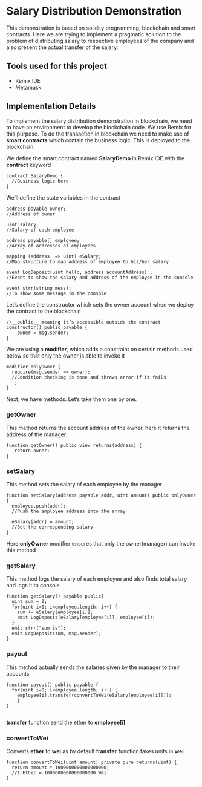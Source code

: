 # Salary Distribution Demonstration

This demonstration is based on solidity programming, blockchain and smart contracts. Here we are trying to implement a pragmatic solution to the problem of distributing salary to respective employees of the company and also present the actual transfer of the salary. 

## Tools used for this project
* Remix IDE
* Metamask

## Implementation Details
To implement the salary distribution demonstration in blockchain, we need to have an environment to develop the blockchain code. We use Remix for this purpose. To do the transaction in blockchain we need to make use of __smart contracts__ which contain the business logic. This is deployed to the blockchain.

We define the smart contract named __SalaryDemo__ in Remix IDE with the __contract__ keyword
``` solidity
contract SalaryDemo {
  //Business logic here
} 
```

We’ll define the state variables in the contract

``` solidity
address payable owner; 
//Address of owner
    
uint salary;
//Salary of each employee
    
address payable[] employee;
//Array of addresses of employees
    
mapping (address  => uint) eSalary;
//Map structure to map address of employee to his/her salary
  
event LogDeposit(uint hello, address accountAddress) ;
//Event to show the salary and address of the employee in the console
    
event strr(string mess);
//To show some message in the console
```

Let’s define the constructor which sets the owner account when we deploy the contract to the blockchain
```solidity
//__public__ meaning it’s accessible outside the contract
constructor() public payable {
    owner = msg.sender;
}
```

We are using a __modifier__, which adds a constraint on certain methods used below so that only the owner is able to invoke it

```solidity
modifier onlyOwner {
  require(msg.sender == owner);
  //Condition checking is done and throws error if it fails
  _;
}
```

Next, we have methods. Let’s take them one by one.

### getOwner
This method returns the account address of the owner, here it returns the address of the manager.

```solidity
function getOwner() public view returns(address) {
   return owner;
}

```

### setSalary
This method sets the salary of each employee by the manager

```solidity
function setSalary(address payable addr, uint amount) public onlyOwner {
  employee.push(addr);
  //Push the employee address into the array

  eSalary[addr] = amount;
  //Set the corresponding salary
}

```
Here __onlyOwner__ modifier ensures that only the owner(manager) can invoke this method


### getSalary
This method logs the salary of each employee and also finds total salary and logs it to console

```solidity
function getSalary() payable public{
  uint sum = 0;
  for(uint i=0; i<employee.length; i++) {
    sum += eSalary[employee[i]];
    emit LogDeposit(eSalary[employee[i]], employee[i]);   
  }
  emit strr("sum is");
  emit LogDeposit(sum, msg.sender);
}

```

### payout
This method actually sends the salaries given by the manager to their accounts

```solidity
function payout() public payable {
  for(uint i=0; i<employee.length; i++) {
    employee[i].transfer(convertToWei(eSalary[employee[i]]));
    }
}
 
```

__transfer__  function send the ether to __employee[i]__

### convertToWei
Converts __ether__ to __wei__ as by default __transfer__ function takes units in __wei__

```solidity
function convertToWei(uint amount) private pure returns(uint) {
  return amount * 1000000000000000000;    
  //1 Ether = 1000000000000000000 Wei 
}

``` 




